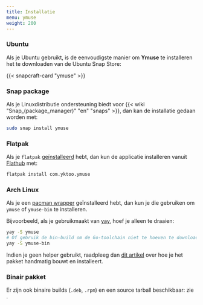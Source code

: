 ```yaml
---
title: Installatie
menu: ymuse
weight: 200
---
```


### Ubuntu

Als je Ubuntu gebruikt, is de eenvoudigste manier om **Ymuse** te installeren het te downloaden van de Ubuntu Snap Store:

{{< snapcraft-card "ymuse" >}}

### Snap package

Als je Linuxdistributie ondersteuning biedt voor {{< wiki "Snap_(package_manager)" "en" "snaps" >}}, dan kan de installatie gedaan worden met:

```bash
sudo snap install ymuse
```

### Flatpak

Als je `flatpak` [geïnstalleerd](https://flatpak.org/setup/) hebt, dan kun de applicatie installeren vanuit [Flathub](https://flathub.org/apps/details/com.yktoo.ymuse) met:

```bash
flatpak install com.yktoo.ymuse
```

### Arch Linux

Als je een [pacman wrapper](https://wiki.archlinux.org/index.php/AUR_helpers#Pacman_wrappers) geïnstalleerd hebt, dan kun je die gebruiken om `ymuse` of `ymuse-bin` te installeren.

Bijvoorbeeld, als je gebruikmaakt van [yay](https://github.com/Jguer/yay), hoef je alleen te draaien:

```bash
yay -S ymuse
# Of gebruik de bin-build om de Go-toolchain niet te hoeven te downloaden
yay -S ymuse-bin
```
Indien je geen helper gebruikt, raadpleeg dan [dit artikel](https://wiki.archlinux.org/index.php/Arch_User_Repository#Installing_and_upgrading_packages) over hoe je het pakket handmatig bouwt en installeert.

### Binair pakket

Er zijn ook binaire builds (`.deb`, `.rpm`) en een source tarball beschikbaar: zie [](download).
